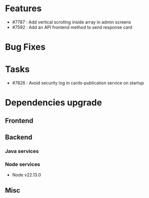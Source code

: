
# Features

- #7787 : Add vertical scrolling inside array in admin screens
- #7592 : Add an API frontend method to send response card

# Bug Fixes

# Tasks

- #7826 : Avoid security log in cards-publication service on startup

# Dependencies upgrade

## Frontend
  
## Backend 

### Java services 

### Node services

- Node v22.13.0

## Misc 







